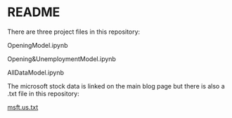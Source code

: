 # README

There are three project files in this repository:

OpeningModel.ipynb

Opening&UnemploymentModel.ipynb

AllDataModel.ipynb

The microsoft stock data is linked on the main blog page but there is also a .txt file in this repository:

[msft.us.txt](predictingthemarket/msft.us.txt)
